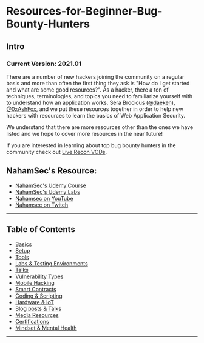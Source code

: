 # Resources-for-Beginner-Bug-Bounty-Hunters

## Intro
### Current Version: 2021.01
There are a number of new hackers joining the community on a regular basis and more than often the first thing they ask is "How do I get started and what are some good resources?". As a hacker, there a ton of techniques, terminologies, and topics you need to familiarize yourself with to understand how an application works. Sera Brocious [(@daeken)](http://twitter.com/daeken), [@0xAshFox](https://twitter.com/0xAshFox), and we put these resources together in order to help new hackers with resources to learn the basics of Web Application Security.

We understand that there are more resources other than the ones we have listed and we hope to cover more resources in the near future!<br>

If you are interested in learning about top bug bounty hunters in the community check out [Live Recon VODs](https://www.youtube.com/playlist?list=PLKAaMVNxvLmAkqBkzFaOxqs3L66z2n8LA).


## NahamSec's Resource:

- [NahamSec's Udemy Course](https://www.udemy.com/course/intro-to-bug-bounty-by-nahamsec/?couponCode=NAHOMIES)
- [NahamSec's Udemy Labs](https://github.com/nahamsec/nahamsec.training)
- [Nahamsec on YouTube](https://www.youtube.com/NahamSec) 
- [Nahamsec on Twitch](https://www.twitch.tv/nahamsec)

---
## Table of Contents

- [Basics](./assets/basics.md)
- [Setup](./assets/setup.md)
- [Tools](./assets/tools.md)
- [Labs & Testing Environments](./assets/labs.md)
- [Talks](./assets/talks.md)
- [Vulnerability Types](./assets/vulns.md)
- [Mobile Hacking](./assets/mobile.md)
- [Smart Contracts](./assets/smartcon.md)
- [Coding & Scripting](./assets/coding.md)
- [Hardware & IoT](./assets/hardware.md)
- [Blog posts & Talks](./assets/blogposts.md)
- [Media Resources](./assets/media.md)
- [Certifications](./assets/certs.md)
- [Mindset & Mental Health](./assets/health.md)

---


